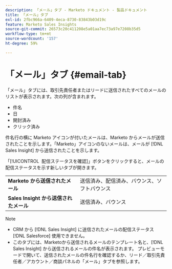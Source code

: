 ```yaml
---
description: 「メール」タブ - Marketo ドキュメント - 製品ドキュメント
title: 「メール」タブ
exl-id: 2fbc966a-6409-4eca-8730-83843b03d19c
feature: Marketo Sales Insights
source-git-commit: 26573c20c411208e5a01aa7ec73a97e7208b35d5
workflow-type: tm+mt
source-wordcount: '157'
ht-degree: 59%

---
```


# 「メール」タブ {#email-tab}

「メール」タブには、取引先責任者またはリードに送信されたすべてのメールのリストが表示されます。次の列が含まれます。

* 件名
* 日
* 開封済み
* クリック済み

件名行の横に Marketo アイコンが付いたメールは、Marketo からメールが送信されたことを示します。「Marketo」アイコンのないメールは、メールが [!DNL Sales Insight] から送信されたことを示します。

「[!UICONTROL &#x200B; 配信ステータスを確認 &#x200B;]」ボタンをクリックすると、メールの配信ステータスを示す新しいタブが開きます。

<table>
 <tbody>
  <tr>
   <td><strong>Marketo から送信されたメール</strong></td>
   <td>送信済み、配信済み、バウンス、ソフトバウンス</td>
  </tr>
  <tr>
   <td><strong>Sales Insight から送信されたメール</strong></td>
   <td>送信済み、バウンス</td>
  </tr>
 </tbody>
</table>

>[!NOTE]
>
>* CRM から [!DNL Sales Insight] に送信されたメールの配信ステータス [!DNL Salesforce] 使用できません。
>* このタブには、Marketoから送信されるメールのテンプレート名と、[!DNL Sales Insight] から送信されるメールの件名が表示されます。 プレビューモードで開いて、送信されたメールの件名行を確認するか、リード／取引先責任者／アカウント／商談パネルの「メール」タブを参照します。
